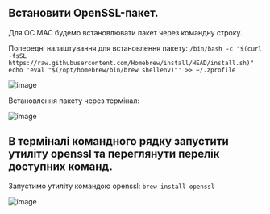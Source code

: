## Встановити OpenSSL-пакет. 
Для ОС MAC будемо встановлювати пакет через командну строку.

Попередні налаштування для встановлення пакету:
`/bin/bash -c "$(curl -fsSL https://raw.githubusercontent.com/Homebrew/install/HEAD/install.sh)"`
`echo 'eval "$(/opt/homebrew/bin/brew shellenv)"' >> ~/.zprofile`

![image](https://user-images.githubusercontent.com/56130345/207857100-0e57e7c2-2c47-4ba0-b5c9-d0a3cde41209.png)

Встановлення пакету через термінал:

![image](https://user-images.githubusercontent.com/56130345/207857277-c90172f2-b11d-4f7c-a706-3ef8fd65c23a.png)

## В терміналі командного рядку запустити утиліту openssl та переглянути перелік доступних команд.

Запустимо утиліту командою openssl:
`brew install openssl`

![image](https://user-images.githubusercontent.com/56130345/207857373-aaeaaff3-800e-4a5c-8733-e22d25751ee9.png)
